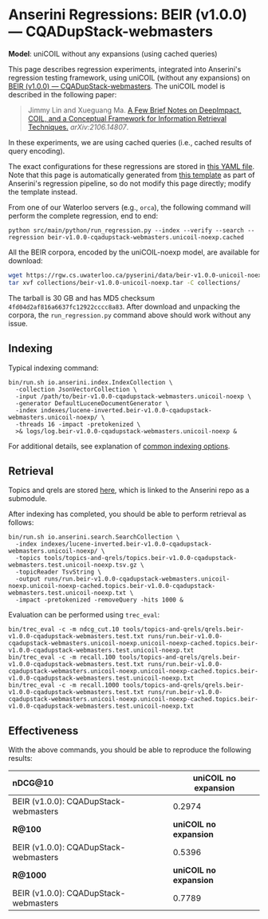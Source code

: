 # Anserini Regressions: BEIR (v1.0.0) &mdash; CQADupStack-webmasters

**Model**: uniCOIL without any expansions (using cached queries)

This page describes regression experiments, integrated into Anserini's regression testing framework, using uniCOIL (without any expansions) on [BEIR (v1.0.0) &mdash; CQADupStack-webmasters](http://beir.ai/).
The uniCOIL model is described in the following paper:

> Jimmy Lin and Xueguang Ma. [A Few Brief Notes on DeepImpact, COIL, and a Conceptual Framework for Information Retrieval Techniques.](https://arxiv.org/abs/2106.14807) _arXiv:2106.14807_.

In these experiments, we are using cached queries (i.e., cached results of query encoding).

The exact configurations for these regressions are stored in [this YAML file](../../src/main/resources/regression/beir-v1.0.0-cqadupstack-webmasters.unicoil-noexp.cached.yaml).
Note that this page is automatically generated from [this template](../../src/main/resources/docgen/templates/beir-v1.0.0-cqadupstack-webmasters.unicoil-noexp.cached.template) as part of Anserini's regression pipeline, so do not modify this page directly; modify the template instead.

From one of our Waterloo servers (e.g., `orca`), the following command will perform the complete regression, end to end:

```
python src/main/python/run_regression.py --index --verify --search --regression beir-v1.0.0-cqadupstack-webmasters.unicoil-noexp.cached
```

All the BEIR corpora, encoded by the uniCOIL-noexp model, are available for download:

```bash
wget https://rgw.cs.uwaterloo.ca/pyserini/data/beir-v1.0.0-unicoil-noexp.tar -P collections/
tar xvf collections/beir-v1.0.0-unicoil-noexp.tar -C collections/
```

The tarball is 30 GB and has MD5 checksum `4fd04d2af816a6637fc12922cccc8a83`.
After download and unpacking the corpora, the `run_regression.py` command above should work without any issue.

## Indexing

Typical indexing command:

```
bin/run.sh io.anserini.index.IndexCollection \
  -collection JsonVectorCollection \
  -input /path/to/beir-v1.0.0-cqadupstack-webmasters.unicoil-noexp \
  -generator DefaultLuceneDocumentGenerator \
  -index indexes/lucene-inverted.beir-v1.0.0-cqadupstack-webmasters.unicoil-noexp/ \
  -threads 16 -impact -pretokenized \
  >& logs/log.beir-v1.0.0-cqadupstack-webmasters.unicoil-noexp &
```

For additional details, see explanation of [common indexing options](../../docs/common-indexing-options.md).

## Retrieval

Topics and qrels are stored [here](https://github.com/castorini/anserini-tools/tree/master/topics-and-qrels), which is linked to the Anserini repo as a submodule.

After indexing has completed, you should be able to perform retrieval as follows:

```
bin/run.sh io.anserini.search.SearchCollection \
  -index indexes/lucene-inverted.beir-v1.0.0-cqadupstack-webmasters.unicoil-noexp/ \
  -topics tools/topics-and-qrels/topics.beir-v1.0.0-cqadupstack-webmasters.test.unicoil-noexp.tsv.gz \
  -topicReader TsvString \
  -output runs/run.beir-v1.0.0-cqadupstack-webmasters.unicoil-noexp.unicoil-noexp-cached.topics.beir-v1.0.0-cqadupstack-webmasters.test.unicoil-noexp.txt \
  -impact -pretokenized -removeQuery -hits 1000 &
```

Evaluation can be performed using `trec_eval`:

```
bin/trec_eval -c -m ndcg_cut.10 tools/topics-and-qrels/qrels.beir-v1.0.0-cqadupstack-webmasters.test.txt runs/run.beir-v1.0.0-cqadupstack-webmasters.unicoil-noexp.unicoil-noexp-cached.topics.beir-v1.0.0-cqadupstack-webmasters.test.unicoil-noexp.txt
bin/trec_eval -c -m recall.100 tools/topics-and-qrels/qrels.beir-v1.0.0-cqadupstack-webmasters.test.txt runs/run.beir-v1.0.0-cqadupstack-webmasters.unicoil-noexp.unicoil-noexp-cached.topics.beir-v1.0.0-cqadupstack-webmasters.test.unicoil-noexp.txt
bin/trec_eval -c -m recall.1000 tools/topics-and-qrels/qrels.beir-v1.0.0-cqadupstack-webmasters.test.txt runs/run.beir-v1.0.0-cqadupstack-webmasters.unicoil-noexp.unicoil-noexp-cached.topics.beir-v1.0.0-cqadupstack-webmasters.test.unicoil-noexp.txt
```

## Effectiveness

With the above commands, you should be able to reproduce the following results:

| **nDCG@10**                                                                                                  | **uniCOIL no expansion**|
|:-------------------------------------------------------------------------------------------------------------|-----------|
| BEIR (v1.0.0): CQADupStack-webmasters                                                                        | 0.2974    |
| **R@100**                                                                                                    | **uniCOIL no expansion**|
| BEIR (v1.0.0): CQADupStack-webmasters                                                                        | 0.5396    |
| **R@1000**                                                                                                   | **uniCOIL no expansion**|
| BEIR (v1.0.0): CQADupStack-webmasters                                                                        | 0.7789    |
